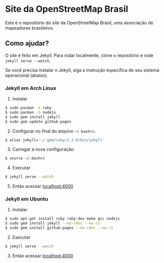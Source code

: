 # Site da OpenStreetMap Brasil

Este é o repositório do site da OpenStreetMap Brasil, uma associação de mapeadores brasileiros.

## Como ajudar?

O site é feito em Jekyll. Para rodar localmente, clone o repositório e rode `jekyll serve --watch`.

Se você precisa instalar o Jekyll, siga a instrução específica de seu sistema operacional (abaixo).

### Jekyll em Arch Linux

1) Instalar
```sh
$ sudo pacman -S ruby
$ sudo pacman -S nodejs
$ sudo gem install jekyll
$ sudo gem update github-pages
```

2) Configurar no final do arquivo `~/.bashrc`:
```sh
$ alias jekyll='~/.gem/ruby/2.2.0/bin/jekyll'
```

3) Carregar a nova configuração:
```sh
$ source ~/.bashrc
```

4) Executar
```sh
$ jekyll serve --watch
```

5) Então acessar [localhost:4000](http://localhost:4000)

### Jekyll em Ubuntu

1) Instalar
```sh
$ sudo apt-get install ruby ruby-dev make gcc nodejs
$ sudo gem install jekyll --no-rdoc --no-ri
$ sudo gem install github-pages --no-rdoc --no-ri
```

2) Executar
```sh
$ jekyll serve --watch
```

3) Então acessar [localhost:4000](http://localhost:4000)
